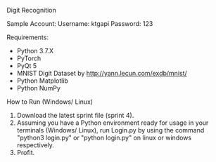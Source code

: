 Digit Recognition

Sample Account:
Username: ktgapi
Password: 123

Requirements:
- Python 3.7.X
- PyTorch
- PyQt 5
- MNIST Digit Dataset by http://yann.lecun.com/exdb/mnist/
- Python Matplotlib
- Python NumPy

How to Run (Windows/ Linux)
1. Download the latest sprint file (sprint 4).
2. Assuming you have a Python environment ready for usage in your terminals (Windows/ Linux),
   run Login.py by using the command "python3 login.py" or "python login.py" on linux or
   windows respectively.
3. Profit.

